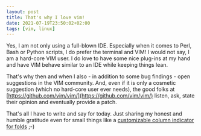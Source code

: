 ```yaml
---
layout: post
title: That's why I love vim!
date: 2021-07-19T23:50:02+02:00
tags: [vim, linux]
---
```


Yes, I am not only using a full-blown IDE. Especially when it comes to Perl, Bash or Python scripts, I do prefer the terminal and VIM! I would not say, I am a hard-core VIM user. I do love to have some nice plug-ins at my hand and have VIM behave similar to an IDE while keeping things lean.

That's why then and when I also - in addition to some bug findings - open suggestions in the VIM community. And, even if it is only a cosmetic suggestion (which no hard-core user ever needs), the good folks at [https://github.com/vim/vim/](https://github.com/vim/vim/) listen, ask, state their opinion and eventually provide a patch. 

That's all I have to write and say for today. Just sharing my honest and humble gratitude even for small things like a [customizable column indicator for folds](https://github.com/vim/vim/issues/5115) ;-)
